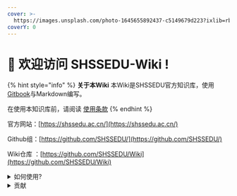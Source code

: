 ```yaml
---
cover: >-
  https://images.unsplash.com/photo-1645655892437-c5149679d223?ixlib=rb-4.0.3&ixid=M3wxMjA3fDB8MHxwaG90by1wYWdlfHx8fGVufDB8fHx8fA%3D%3D&auto=format&fit=crop&w=2532&q=80
coverY: 0
---
```

# 👋 欢迎访问 SHSSEDU-Wiki !

{% hint style="info" %}
**关于本Wiki** 本Wiki是SHSSEDU官方知识库，使用[Gitbook](https://gitbook.com)与Markdown编写。

在使用本知识库前，请阅读 [使用条款](policies/terms-of-use.md)
{% endhint %}

官方网站：[https://shssedu.ac.cn/](https://shssedu.ac.cn/)

Github组：[https://github.com/SHSSEDU/](https://github.com/SHSSEDU/)

Wiki仓库 ：[https://github.com/SHSSEDU/Wiki](https://github.com/SHSSEDU/Wiki)

<details>

<summary>如何使用?</summary>

你可以在这里搜索寻找你需要的信息。

</details>

<details>

<summary>贡献</summary>

如果您想给本Wiki添加新的内容，请fork本项目 [https://github.com/SHSSEDU/Wiki](https://github.com/SHSSEDU/Wiki)，编辑完毕提交更改请求以供审核。我们将其进行审核。

**注意事项：**

1.请使用Markdown语法编写  [https://www.runoob.com/markdown/md-tutorial.html](https://www.runoob.com/markdown/md-tutorial.html)

2.新增markdown文件时，需要在 SUMMARY.md 中添加对应的索引（否则不能更新)

</details>
